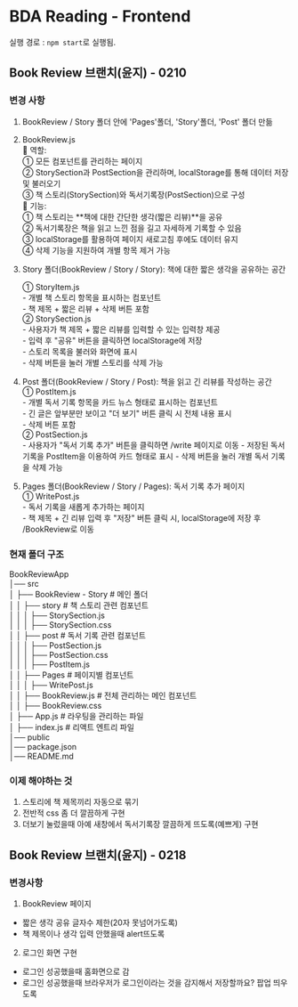# BDA Reading - Frontend

실행 경로 : `npm start`로 실행됨.

## Book Review 브랜치(윤지) - 0210
### 변경 사항
1. BookReview / Story 폴더 안에 'Pages'폴더, 'Story'폴더, 'Post' 폴더 만듦<br />

2. BookReview.js<br />
📌 역할: <br />
① 모든 컴포넌트를 관리하는 페이지<br />
② StorySection과 PostSection을 관리하며, localStorage를 통해 데이터 저장 및 불러오기 <br />
③ 책 스토리(StorySection)와 독서기록장(PostSection)으로 구성<br />
📌 기능: <br />
① 책 스토리는 **책에 대한 간단한 생각(짧은 리뷰)**을 공유 <br />
② 독서기록장은 책을 읽고 느낀 점을 길고 자세하게 기록할 수 있음 <br />
③ localStorage를 활용하여 페이지 새로고침 후에도 데이터 유지<br />
④ 삭제 기능을 지원하여 개별 항목 제거 가능<br />

3. Story 폴더(BookReview / Story / Story): 책에 대한 짧은 생각을 공유하는 공간<br />

    ① StoryItem.js<br />
        - 개별 책 스토리 항목을 표시하는 컴포넌트<br />
        - 책 제목 + 짧은 리뷰 + 삭제 버튼 포함<br />
    ② StorySection.js<br />
        - 사용자가 책 제목 + 짧은 리뷰를 입력할 수 있는 입력창 제공<br />
        - 입력 후 "공유" 버튼을 클릭하면 localStorage에 저장<br />
        - 스토리 목록을 불러와 화면에 표시<br />
        - 삭제 버튼을 눌러 개별 스토리를 삭제 가능<br />
      
4. Post 폴더(BookReview / Story / Post): 책을 읽고 긴 리뷰를 작성하는 공간<br />
    ① PostItem.js<br />
        - 개별 독서 기록 항목을 카드 뉴스 형태로 표시하는 컴포넌트<br />
        - 긴 글은 앞부분만 보이고 "더 보기" 버튼 클릭 시 전체 내용 표시<br />
        - 삭제 버튼 포함<br />
    ② PostSection.js<br />
        - 사용자가 "독서 기록 추가" 버튼을 클릭하면 /write 페이지로 이동
        - 저장된 독서 기록을 PostItem을 이용하여 카드 형태로 표시
        - 삭제 버튼을 눌러 개별 독서 기록을 삭제 가능

5. Pages 폴더(BookReview / Story / Pages): 독서 기록 추가 페이지<br />
     ① WritePost.js<br />
        - 독서 기록을 새롭게 추가하는 페이지<br />
        - 책 제목 + 긴 리뷰 입력 후 "저장" 버튼 클릭 시, localStorage에 저장 후 /BookReview로 이동<br />

   
### 현재 폴더 구조
BookReviewApp  <br />
│── src  <br />
│   ├── BookReview - Story          # 메인 폴더 <br />
│   │   ├── story           # 책 스토리 관련 컴포넌트 <br />
│   │   │   ├── StorySection.js   <br />
│   │   │   ├── StorySection.css  <br />
│   │   ├── post            # 독서 기록 관련 컴포넌트  <br />
│   │   │   ├── PostSection.js  <br />
│   │   │   ├── PostSection.css  <br />
│   │   │   ├── PostItem.js <br />
│   │   ├── Pages           # 페이지별 컴포넌트  <br />
│   │   │   ├── WritePost.js <br />
│   │   ├── BookReview.js    # 전체 관리하는 메인 컴포넌트 <br />
│   │   ├── BookReview.css <br />
│   ├── App.js               # 라우팅을 관리하는 파일 <br />
│   ├── index.js             # 리액트 엔트리 파일 <br />
│── public   <br />
│── package.json  <br />
│── README.md  <br />

### 이제 해야하는 것
1. 스토리에 책 제목끼리 자동으로 묶기
2. 전반적 css 좀 더 깔끔하게 구현
3. 더보기 눌렀을때 아예 새창에서 독서기록장 깔끔하게 뜨도록(예쁘게) 구현

## Book Review 브랜치(윤지) - 0218

### 변경사항
1. BookReview 페이지 <br />
- 짧은 생각 공유 글자수 제한(20자 못넘어가도록) <br />
- 책 제목이나 생각 입력 안했을때 alert뜨도록 <br />
2. 로그인 화면 구현 <br />
- 로그인 성공했을때 홈화면으로 감 <br />
- 로그인 성공했을때 브라우저가 로그인이라는 것을 감지해서 저장할까요? 팝업 띄우도록 <br />

